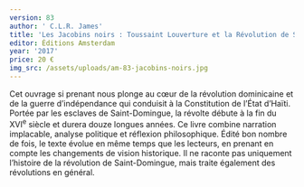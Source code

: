 ```yaml
---
version: 83
author: ' C.L.R. James'
title: 'Les Jacobins noirs : Toussaint Louverture et la Révolution de Saint-Domingue'
editor: Éditions Amsterdam
year: '2017'
price: 20 €
img_src: /assets/uploads/am-83-jacobins-noirs.jpg
---
```

Cet ouvrage si prenant nous plonge au cœur de la révolution dominicaine et de la guerre d’indépendance qui conduisit à la Constitution de l’État d’Haïti. Portée par les esclaves de Saint-Domingue, la révolte débute à la fin du XVI<sup>e</sup> siècle et durera douze longues années. Ce livre combine narration implacable, analyse politique et réflexion philosophique. Édité bon nombre de fois, le texte évolue en même temps que les lecteurs, en prenant en compte les changements de vision historique. Il ne raconte pas uniquement l’histoire de la révolution de Saint-Domingue, mais traite également des révolutions en général.
